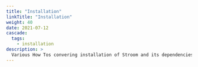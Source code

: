 ```yaml
---
title: "Installation"
linkTitle: "Installation"
weight: 40
date: 2021-07-12
cascade:
  tags: 
    - installation
description: >
  Various How Tos convering installation of Stroom and its dependencies
---
```



